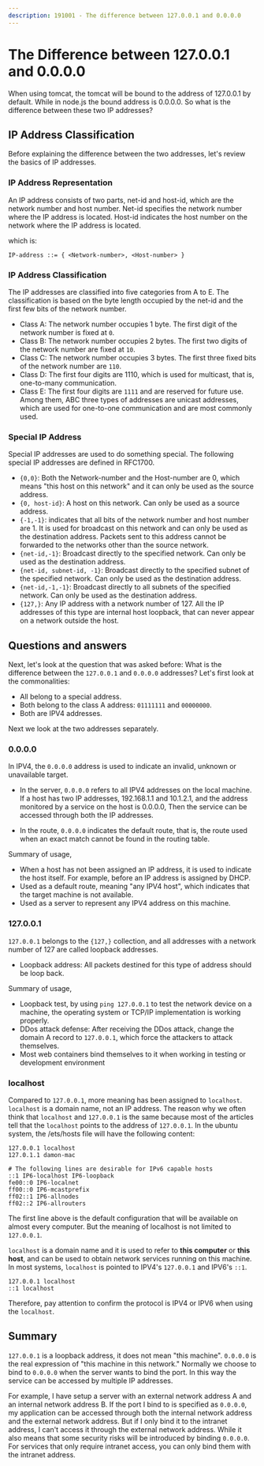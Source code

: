 ```yaml
---
description: 191001 - The difference between 127.0.0.1 and 0.0.0.0
---
```

# The Difference between 127.0.0.1 and 0.0.0.0

When using tomcat, the tomcat will be bound to the address of 127.0.0.1 by default. While in node.js the bound address is 0.0.0.0. So what is the difference between these two IP addresses?

## IP Address Classification

Before explaining the difference between the two addresses, let's review the basics of IP addresses.

### IP Address Representation

An IP address consists of two parts, net-id and host-id, which are the network number and host number. Net-id specifies the network number where the IP address is located. Host-id indicates the host number on the network where the IP address is located.

which is:
 
 `IP-address ::= { <Network-number>, <Host-number> }`
 
### IP Address Classification

The IP addresses are classified into five categories from A to E. The classification is based on the byte length occupied by the net-id and the first few bits of the network number.

 - Class A: The network number occupies 1 byte. The first digit of the network number is fixed at `0`.
 - Class B: The network number occupies 2 bytes. The first two digits of the network number are fixed at `10`.
 - Class C: The network number occupies 3 bytes. The first three fixed bits of the network number are `110`.
 - Class D: The first four digits are 1110, which is used for multicast, that is, one-to-many communication.
 - Class E: The first four digits are `1111` and are reserved for future use. Among them, ABC three types of addresses are unicast addresses, which are used for one-to-one communication and are most commonly used.

### Special IP Address

Special IP addresses are used to do something special. The following special IP addresses are defined in RFC1700.

 - `{0,0}`: Both the Network-number and the Host-number are 0, which means "this host on this network" and it can only be used as the source address.
 - `{0, host-id}`: A host on this network. Can only be used as a source address.
 - `{-1,-1}`: indicates that all bits of the network number and host number are 1. It is used for broadcast on this network and can only be used as the destination address. Packets sent to this address cannot be forwarded to the networks other than the source network.
 - `{net-id,-1}`: Broadcast directly to the specified network. Can only be used as the destination address.
 - `{net-id, subnet-id, -1}`: Broadcast directly to the specified subnet of the specified network. Can only be used as the destination address.
 - `{net-id,-1,-1}`: Broadcast directly to all subnets of the specified network. Can only be used as the destination address.
 - `{127,}`: Any IP address with a network number of 127. All the IP addresses of this type are internal host loopback, that can never appear on a network outside the host.

## Questions and answers

Next, let's look at the question that was asked before: What is the difference between the `127.0.0.1` and `0.0.0.0` addresses? Let's first look at the commonalities:

 - All belong to a special address.
 - Both belong to the class A address: `01111111` and `00000000`.
 - Both are IPV4 addresses.

Next we look at the two addresses separately.

### 0.0.0.0

In IPV4, the `0.0.0.0` address is used to indicate an invalid, unknown or unavailable target.

 - In the server, `0.0.0.0` refers to all IPV4 addresses on the local machine. If a host has two IP addresses, 192.168.1.1 and 10.1.2.1, and the address monitored by a service on the host is 0.0.0.0, Then the service can be accessed through both the IP addresses.

 - In the route, `0.0.0.0` indicates the default route, that is, the route used when an exact match cannot be found in the routing table.

Summary of usage,

 - When a host has not been assigned an IP address, it is used to indicate the host itself. For example, before an IP address is assigned by DHCP.
 - Used as a default route, meaning "any IPV4 host", which indicates that the target machine is not available.
 - Used as a server to represent any IPV4 address on this machine.

### 127.0.0.1

`127.0.0.1` belongs to the `{127,}` collection, and all addresses with a network number of 127 are called loopback addresses. 

 - Loopback address: All packets destined for this type of address should be loop back.

Summary of usage,

 - Loopback test, by using `ping 127.0.0.1` to test the network device on a machine, the operating system or TCP/IP implementation is working properly.
 - DDos attack defense: After receiving the DDos attack, change the domain A record to `127.0.0.1`, which force the attackers to attack themselves.
 - Most web containers bind themselves to it when working in testing or development environment

### localhost

Compared to `127.0.0.1`, more meaning has been assigned to `localhost`. `localhost` is a domain name, not an IP address. The reason why we often think that `localhost` and `127.0.0.1` is the same because most of the articles tell that the `localhost` points to the address of `127.0.0.1`. In the ubuntu system, the /ets/hosts file will have the following content:

``` 
127.0.0.1 localhost 
127.0.1.1 damon-mac 

# The following lines are desirable for IPv6 capable hosts 
::1 IP6-localhost IP6-loopback 
fe00::0 IP6-localnet 
ff00::0 IP6-mcastprefix 
ff02::1 IP6-allnodes 
ff02::2 IP6-allrouters
```
 
The first line above is the default configuration that will be available on almost every computer. But the meaning of localhost is not limited to `127.0.0.1`.

`localhost` is a domain name and it is used to refer to **this computer** or **this host**, and can be used to obtain network services running on this machine. In most systems, `localhost` is pointed to IPV4's `127.0.0.1` and IPV6's `::1`.

``` 
127.0.0.1 localhost 
::1 localhost
```

Therefore, pay attention to confirm the protocol is IPV4 or IPV6 when using the `localhost`.

## Summary

`127.0.0.1` is a loopback address, it does not mean "this machine". `0.0.0.0` is the real expression of "this machine in this network." Normally we choose to bind to `0.0.0.0` when the server wants to bind the port. In this way the service can be accessed by multiple IP addresses.

For example, I have setup a server with an external network address A and an internal network address B. If the port I bind to is specified as `0.0.0.0`, my application can be accessed through both the internal network address and the external network address. But if I only bind it to the intranet address, I can't access it through the external network address. While it also means that some security risks will be introduced by binding `0.0.0.0`. For services that only require intranet access, you can only bind them with the intranet address.